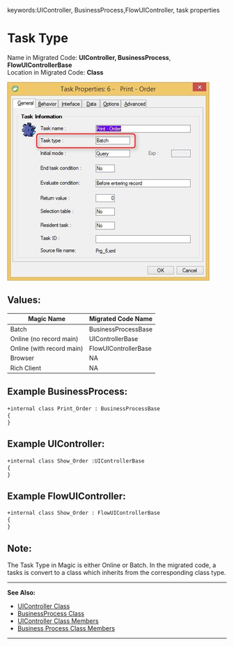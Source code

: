 ﻿keywords:UIController, BusinessProcess,FlowUIController, task properties
# Task Type

Name in Migrated Code: **UIController, BusinessProcess**, **FlowUIControllerBase**   
Location in Migrated Code: **Class**  

![Task properties task-type](Task-properties-task-type.jpg)

## Values:

| Magic Name | Migrated Code Name      |
|------------|-------------------------|
| Batch                    | BusinessProcessBase |
| Online (no record main)  | UIControllerBase    |
| Online (with record main)| FlowUIControllerBase|
| Browser                  | NA                  |
| Rich Client              | NA                  |


## Example BusinessProcess:
```csdiff
+internal class Print_Order : BusinessProcessBase 
{
}
```
## Example UIController:
```csdiff
+internal class Show_Order :UIControllerBase 
{
}
```
## Example FlowUIController:
```csdiff
+internal class Show_Order : FlowUIControllerBase 
{
}
```

## Note:
The Task Type in Magic is either Online or Batch. In the migrated code, a tasks is convert to a class 
which inherits from the corresponding class type.

---
**See Also:**
- [UIController Class](http://fireflymigration.com/reference/html/T_Firefly_Box_UIController.htm.htm)
- [BusinessProcess Class](http://fireflymigration.com/reference/html/T_Firefly_Box_BusinessProcess.htm)
- [UIController Class Members](http://www.fireflymigration.com/reference/html/AllMembers_T_Firefly_Box_UIController.htm)
- [Business Process Class Members](http://www.fireflymigration.com/reference/html/AllMembers_T_Firefly_Box_BusinessProcess.htm)
---